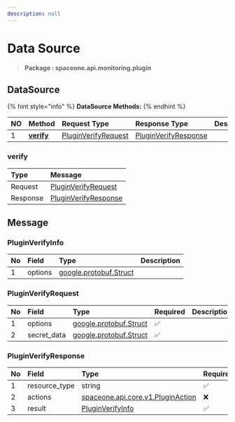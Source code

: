 ```yaml
---
description: null
---
```


# Data Source

> **Package : spaceone.api.monitoring.plugin**

## DataSource

{% hint style="info" %}
**DataSource Methods:**
{% endhint %}

| NO | Method | Request Type | Response Type | Description |
| :--- | :--- | :--- | :--- | :--- |
| 1 | [**verify**](data-source.md#verify) | [PluginVerifyRequest](data-source.md#pluginverifyrequest) | [PluginVerifyResponse](data-source.md#pluginverifyresponse) |  |

### verify

| Type | Message |
| :--- | :--- |
| Request | [PluginVerifyRequest](data-source.md#pluginverifyrequest) |
| Response | [PluginVerifyResponse](data-source.md#pluginverifyresponse) |

## Message

### PluginVerifyInfo

| No | Field | Type | Description |
| :--- | :--- | :--- | :--- |
| 1 | options | [google.protobuf.Struct](https://github.com/protocolbuffers/protobuf/blob/master/src/google/protobuf/struct.proto) |  |

### PluginVerifyRequest

| No | Field | Type | Required | Description |
| :--- | :--- | :--- | :--- | :--- |
| 1 | options | [google.protobuf.Struct](https://github.com/protocolbuffers/protobuf/blob/master/src/google/protobuf/struct.proto) | ✅ |  |
| 2 | secret\_data | [google.protobuf.Struct](https://github.com/protocolbuffers/protobuf/blob/master/src/google/protobuf/struct.proto) | ✅ |  |

### PluginVerifyResponse

| No | Field | Type | Required | Description |
| :--- | :--- | :--- | :--- | :--- |
| 1 | resource\_type | string | ✅ |  |
| 2 | actions | [spaceone.api.core.v1.PluginAction](../../core/v1/plugin.md##pluginaction) | ❌ |  |
| 3 | result | [PluginVerifyInfo](data-source.md#pluginverifyinfo) | ✅ |  |

